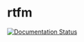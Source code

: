 # rtfm

[![Documentation Status](https://readthedocs.org/projects/rtfm-please/badge/?version=latest)](https://rtfm-please.readthedocs.io/en/latest/?badge=latest)
